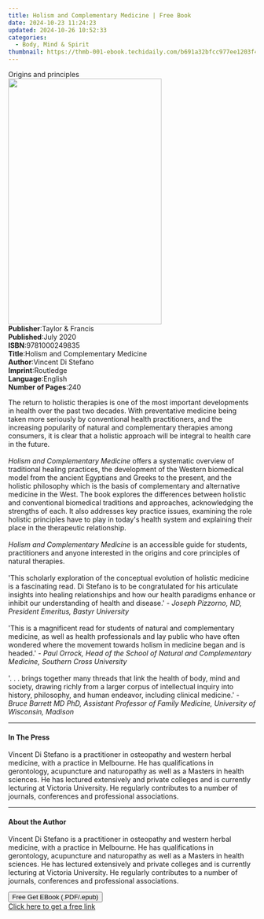 ```yaml
---
title: Holism and Complementary Medicine | Free Book
date: 2024-10-23 11:24:23
updated: 2024-10-26 10:52:33
categories:
  - Body, Mind & Spirit
thumbnail: https://thmb-001-ebook.techidaily.com/b691a32bfcc977ee1203f4473c8ca067bcab4d897cef765e57117cb742e8d341.jpg
---
```

<main id="book-container">
  <div class="flex flex-col">
    <div class="book-brief flex-1 py-6 px-4 sm:p-6 md:py-10 md:px-8">
      <!-- brief-->
      <div class="book-brief-main">Origins and principles</div>
    </div>
    <div
      class="book-meta-info flex-1 grid gap-4 col-start-1 col-end-3 row-start-1 sm:mb-6 sm:grid-cols-4 lg:gap-6 lg:col-start-2 lg:row-end-6 lg:row-span-6 lg:mb-0"
    >
      <div
        class="book-meta-info-left place-content-center mt-4 p-4 text-sm leading-6 col-start-2 col-span-2 dark:text-slate-400"
      >
        <img
          class="w-full h-500 object-cover rounded-lg sm:h-255 sm:col-span-2 lg:col-span-full"
          src="https://img-001-ebook.techidaily.com/2e9306843543296146f61790568fdb9b20f88e7f06fc5626c24ba466fc2690d1.jpg"
          alt=""
          width="312"
          height="500"
        />
      </div>
      <div
        class="book-meta-info-right mt-2 col-start-1 row-start-2 col-span-3 self-center"
      >
        <!-- meta data  -->
        <div class="flex flex-col px-4 md:px-8">
          <div class="flex-1">
            <strong>Publisher</strong>:<span class="px-2"
              >Taylor &amp; Francis</span
            >
          </div>
          <div class="flex-1">
            <strong>Published</strong>:<span class="px-2">July 2020</span>
          </div>
          <div class="flex-1">
            <strong>ISBN</strong>:<span class="px-2">9781000249835</span>
          </div>
          <div class="flex-1">
            <strong>Title</strong>:<span class="px-2"
              >Holism and Complementary Medicine</span
            >
          </div>
          <div class="flex-1">
            <strong>Author</strong>:<span class="px-2">Vincent Di Stefano</span>
          </div>
          <div class="flex-1">
            <strong>Imprint</strong>:<span class="px-2">Routledge</span>
          </div>
          <div class="flex-1">
            <strong>Language</strong>:<span class="px-2">English</span>
          </div>
          <div class="flex-1">
            <strong>Number of Pages</strong>:<span class="px-2">240</span>
          </div>
        </div>
      </div>
    </div>
    <div class="book-description flex-1 py-6 px-4 sm:p-6 md:py-10 md:px-8">
      <div class="book-description-main">
        <div accordion-content="" id="description">
          <p>
            The return to holistic therapies is one of the most important
            developments in health over the past two decades. With preventative
            medicine being taken more seriously by conventional health
            practitioners, and the increasing popularity of natural and
            complementary therapies among consumers, it is clear that a holistic
            approach will be integral to health care in the future.
            <br /><br /><i>Holism and Complementary Medicine</i> offers a
            systematic overview of traditional healing practices, the
            development of the Western biomedical model from the ancient
            Egyptians and Greeks to the present, and the holistic philosophy
            which is the basis of complementary and alternative medicine in the
            West. The book explores the differences between holistic and
            conventional biomedical traditions and approaches, acknowledging the
            strengths of each. It also addresses key practice issues, examining
            the role holistic principles have to play in today's health system
            and explaining their place in the therapeutic relationship.
            <br /><br /><i>Holism and Complementary Medicine</i> is an
            accessible guide for students, practitioners and anyone interested
            in the origins and core principles of natural therapies.<br /><br />'This
            scholarly exploration of the conceptual evolution of holistic
            medicine is a fascinating read. Di Stefano is to be congratulated
            for his articulate insights into healing relationships and how our
            health paradigms enhance or inhibit our understanding of health and
            disease.' -
            <i>Joseph Pizzorno, ND, President Emeritus, Bastyr University</i
            ><br /><br />'This is a magnificent read for students of natural and
            complementary medicine, as well as health professionals and lay
            public who have often wondered where the movement towards holism in
            medicine began and is headed.' -
            <i
              >Paul Orrock, Head of the School of Natural and Complementary
              Medicine, Southern Cross University</i
            ><br /><br />'. . . brings together many threads that link the
            health of body, mind and society, drawing richly from a larger
            corpus of intellectual inquiry into history, philosophy, and human
            endeavor, including clinical medicine.' -
            <i
              >Bruce Barrett MD PhD, Assistant Professor of Family Medicine,
              University of Wisconsin, Madison</i
            >
          </p>
        </div>
        <div class="accordion-fader"></div>
      </div>
    </div>
    <div class="book-excerpts flex-1 py-6 px-4 sm:p-6 md:py-10 md:px-8">
      <!-- excerpts-->
      <div class="book-excerpts-main">
        <hr />
        <h4 class="placeholder placeholder-heading">
          <span>In The Press</span>
        </h4>
        <p>
          Vincent Di Stefano is a practitioner in osteopathy and western herbal
          medicine, with a practice in Melbourne. He has qualifications in
          gerontology, acupuncture and naturopathy as well as a Masters in
          health sciences. He has lectured extensively and private colleges and
          is currently lecturing at Victoria University. He regularly
          contributes to a number of journals, conferences and professional
          associations.
        </p>
      </div>
    </div>
    <div class="book-about-author flex-1 py-6 px-4 sm:p-6 md:py-10 md:px-8">
      <!-- about author-->
      <div class="book-main-author-main">
        <hr />
        <h4 class="placeholder placeholder-heading">
          <span>About the Author</span>
        </h4>
        <p>
          Vincent Di Stefano is a practitioner in osteopathy and western herbal
          medicine, with a practice in Melbourne. He has qualifications in
          gerontology, acupuncture and naturopathy as well as a Masters in
          health sciences. He has lectured extensively and private colleges and
          is currently lecturing at Victoria University. He regularly
          contributes to a number of journals, conferences and professional
          associations.
        </p>
      </div>
    </div>
    <div class="book-free-get flex-1 py-6 px-4 sm:p-6 md:py-10 md:px-8">
      <button
        id="btn-free-get"
        class="bg-blue-500 hover:bg-blue-700 text-white font-bold py-2 px-4 rounded"
      >
        Free Get EBook (.PDF/.epub)
      </button>
      <div id="countdown-display" class="px-2 text-lg mt-2"></div>
      <a
        id="free-link"
        class="hidden bg-blue-500 hover:bg-blue-700 text-white font-bold py-2 px-4 rounded"
        href="https://www.ebooks.com/en-us/book/210084724/holism-and-complementary-medicine/vincent-di-stefano/"
        target="_blank"
        >Click here to get a free link</a
      >
    </div>
    <script>
      let countdownTime = 0;
      let countdownInterval = null;
      document
        .getElementById('btn-free-get')
        .addEventListener('click', startCountdown);
      function startCountdown() {
        countdownTime = new Date().getTime() + 60000 * 3;
        countdownInterval = setInterval(updateCountdown, 1000);
        document.getElementById('btn-free-get').disabled = true;
        document
          .getElementById('btn-free-get')
          .classList.add('bg-gray-500', 'cursor-not-allowed');
      }
      function updateCountdown() {
        let currentTime = new Date().getTime();
        let timeLeft = countdownTime - currentTime;
        let secondsLeft = Math.floor(timeLeft / 1000);
        document.getElementById('countdown-display').innerHTML =
          `Remaining time: ${secondsLeft} seconds.`;
        if (secondsLeft <= 0) {
          clearInterval(countdownInterval);
          document.getElementById('btn-free-get').classList.add('hidden');
          document.getElementById('free-link').classList.remove('hidden');
          document.getElementById('countdown-display').innerHTML = '';
        }
      }
    </script>
  </div>
</main>
